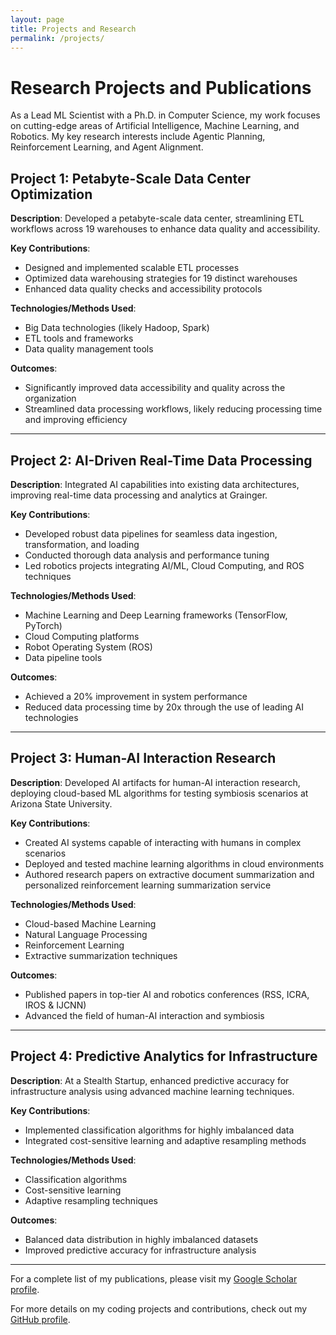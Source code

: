 ```yaml
---
layout: page
title: Projects and Research
permalink: /projects/
---
```


# Research Projects and Publications

As a Lead ML Scientist with a Ph.D. in Computer Science, my work focuses on cutting-edge areas of Artificial Intelligence, Machine Learning, and Robotics. My key research interests include Agentic Planning, Reinforcement Learning, and Agent Alignment.

## Project 1: Petabyte-Scale Data Center Optimization

**Description**: Developed a petabyte-scale data center, streamlining ETL workflows across 19 warehouses to enhance data quality and accessibility.

**Key Contributions**:
- Designed and implemented scalable ETL processes
- Optimized data warehousing strategies for 19 distinct warehouses
- Enhanced data quality checks and accessibility protocols

**Technologies/Methods Used**:
- Big Data technologies (likely Hadoop, Spark)
- ETL tools and frameworks
- Data quality management tools

**Outcomes**:
- Significantly improved data accessibility and quality across the organization
- Streamlined data processing workflows, likely reducing processing time and improving efficiency

---

## Project 2: AI-Driven Real-Time Data Processing

**Description**: Integrated AI capabilities into existing data architectures, improving real-time data processing and analytics at Grainger.

**Key Contributions**:
- Developed robust data pipelines for seamless data ingestion, transformation, and loading
- Conducted thorough data analysis and performance tuning
- Led robotics projects integrating AI/ML, Cloud Computing, and ROS techniques

**Technologies/Methods Used**:
- Machine Learning and Deep Learning frameworks (TensorFlow, PyTorch)
- Cloud Computing platforms
- Robot Operating System (ROS)
- Data pipeline tools

**Outcomes**:
- Achieved a 20% improvement in system performance
- Reduced data processing time by 20x through the use of leading AI technologies

---

## Project 3: Human-AI Interaction Research

**Description**: Developed AI artifacts for human-AI interaction research, deploying cloud-based ML algorithms for testing symbiosis scenarios at Arizona State University.

**Key Contributions**:
- Created AI systems capable of interacting with humans in complex scenarios
- Deployed and tested machine learning algorithms in cloud environments
- Authored research papers on extractive document summarization and personalized reinforcement learning summarization service

**Technologies/Methods Used**:
- Cloud-based Machine Learning
- Natural Language Processing
- Reinforcement Learning
- Extractive summarization techniques

**Outcomes**:
- Published papers in top-tier AI and robotics conferences (RSS, ICRA, IROS & IJCNN)
- Advanced the field of human-AI interaction and symbiosis

---

## Project 4: Predictive Analytics for Infrastructure

**Description**: At a Stealth Startup, enhanced predictive accuracy for infrastructure analysis using advanced machine learning techniques.

**Key Contributions**:
- Implemented classification algorithms for highly imbalanced data
- Integrated cost-sensitive learning and adaptive resampling methods

**Technologies/Methods Used**:
- Classification algorithms
- Cost-sensitive learning
- Adaptive resampling techniques

**Outcomes**:
- Balanced data distribution in highly imbalanced datasets
- Improved predictive accuracy for infrastructure analysis

---

For a complete list of my publications, please visit my [Google Scholar profile](https://scholar.google.com/citations?user=Y_-UFnUAAAAJ&hl=en).

For more details on my coding projects and contributions, check out my [GitHub profile](https://github.com/mehrdadzakershahrak).